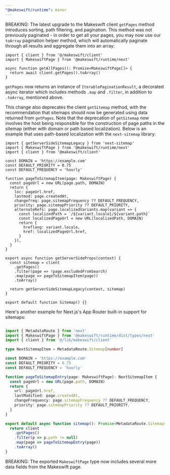 ```yaml
---
"@makeswift/runtime": minor
---
```


BREAKING: The latest upgrade to the Makeswift client `getPages` method
introduces sorting, path filtering, and pagination. This method was not
previously paginated - in order to get all your pages, you may now use our
`toArray` pagination helper method, which will automatically paginate through
all results and aggregate them into an array:

```tsx
import { client } from '@/makeswift/client'
import { MakeswiftPage } from '@makeswift/runtime/next'

async function getAllPages(): Promise<MakeswiftPage[]> {
  return await client.getPages().toArray()
}
```

`getPages` now returns an instance of `IterablePaginationResult`, a decorated
async iterator which includes methods `.map` and `.filter`, in addition to
`.toArray`, mentioned above.

This change also deprecates the client `getSitemap` method, with the
recommendation that sitemaps should now be generated using data returned from
`getPages`. Note that the deprecation of `getSitemap` now involves the host
being responsible for the construction of page paths in the sitemap (either with
domain or path based localization). Below is an example that uses path-based
localization with the `next-sitemap` library:

```tsx pages/sitemap.xml.tsx
import { getServerSideSitemapLegacy } from 'next-sitemap'
import { MakeswiftPage } from '@makeswift/runtime/next'
import { client } from '@makeswift/client'

const DOMAIN = 'https://example.com'
const DEFAULT_PRIORITY = 0.75
const DEFAULT_FREQUENCY = 'hourly'

function pageToSitemapItem(page: MakeswiftPage) {
  const pageUrl = new URL(page.path, DOMAIN)
  return {
    loc: pageUrl.href,
    lastmod: page.createdAt,
    changefreq: page.sitemapFrequency ?? DEFAULT_FREQUENCY,
    priority: page.sitemapPriority ?? DEFAULT_PRIORITY,
    alternateRefs: page.localizedVariants.map(variant => {
      const localizedPath = `/${variant.locale}/${variant.path}`
      const localizedPageUrl = new URL(localizedPath, DOMAIN)
      return {
        hreflang: variant.locale,
        href: localizedPageUrl.href,
      }
    }),
  }
}

export async function getServerSideProps(context) {
  const sitemap = client
    .getPages()
    .filter(page => !page.excludedFromSearch)
    .map(page => pageToSitemapItem(page))
    .toArray()

  return getServerSideSitemapLegacy(context, sitemap)
}

export default function Sitemap() {}

```

Here's another example for Next.js's App Router built-in support for sitemaps:

```ts app/sitemap.ts

import { MetadataRoute } from 'next'
import { MakeswiftPage } from '@makeswift/runtime/dist/types/next'
import { client } from '@/lib/makeswift/client'

type NextSitemapItem = MetadataRoute.Sitemap[number]

const DOMAIN = 'https://example.com'
const DEFAULT_PRIORITY = 0.75
const DEFAULT_FREQUENCY = 'hourly'

function pageToSitemapEntry(page: MakeswiftPage): NextSitemapItem {
  const pageUrl = new URL(page.path, DOMAIN)
  return {
    url: pageUrl.href,
    lastModified: page.createdAt,
    changeFrequency: page.sitemapFrequency ?? DEFAULT_FREQUENCY,
    priority: page.sitemapPriority ?? DEFAULT_PRIORITY,
  }
}

export default async function sitemap(): Promise<MetadataRoute.Sitemap> {
  return client
    .getPages()
    .filter(p => p.path != null)
    .map(page => pageToSitemapEntry(page))
    .toArray()
}
```

BREAKING: The exported `MakeswiftPage` type now includes several more data
fields from the Makeswift page.